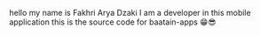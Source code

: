 hello my name is Fakhri Arya Dzaki I am a developer in this mobile application this is the source code for baatain-apps 😁😎
